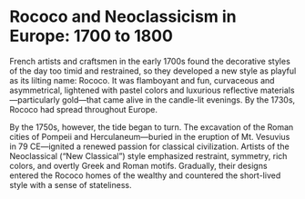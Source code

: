 # Rococo and Neoclassicism in Europe: 1700 to 1800

French artists and craftsmen in the early 1700s found the decorative styles of the day too timid and restrained, so they developed a new style as playful as its lilting name: Rococo. It was flamboyant and fun, curvaceous and asymmetrical, lightened with pastel colors and luxurious reflective materials—particularly gold—that came alive in the candle-lit evenings. By the 1730s, Rococo had spread throughout Europe.

By the 1750s, however, the tide began to turn. The excavation of the Roman cities of Pompeii and Herculaneum—buried in the eruption of Mt. Vesuvius in 79 CE—ignited a renewed passion for classical civilization. Artists of the Neoclassical (“New Classical”) style emphasized restraint, symmetry, rich colors, and overtly Greek and Roman motifs. Gradually, their designs entered the Rococo homes of the wealthy and countered the short-lived style with a sense of stateliness.  

